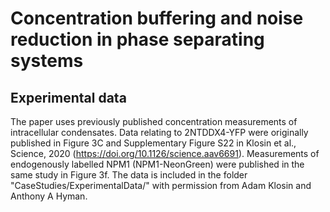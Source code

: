 # Concentration buffering and noise reduction in phase separating systems

## Experimental data
The paper uses previously published concentration measurements of intracellular condensates. Data relating to 2NTDDX4-YFP were originally published in Figure 3C and Supplementary Figure S22 in Klosin et al., Science, 2020 (https://doi.org/10.1126/science.aav6691). Measurements of endogenously labelled NPM1 (NPM1-NeonGreen) were published in the same study in Figure 3f. The data is included in the folder "CaseStudies/ExperimentalData/" with permission from Adam Klosin and Anthony A Hyman. 
